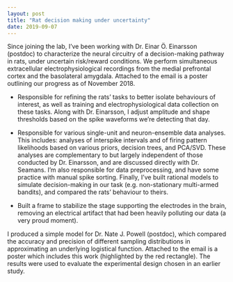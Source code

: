 ```yaml
---
layout: post
title: "Rat decision making under uncertainty"
date: 2019-09-07
---
```


Since joining the lab, I’ve been working with Dr. Einar Ö. Einarsson (postdoc) to characterize the neural circuitry of a decision-making pathway in rats, under uncertain risk/reward conditions. We perform simultaneous extracellular electrophysiological recordings from the medial prefrontal cortex and the basolateral amygdala. Attached to the email is a poster outlining our progress as of November 2018.

- Responsible for refining the rats’ tasks to better isolate behaviours of interest, as well as training and electrophysiological data collection on these tasks. Along with Dr. Einarsson, I adjust amplitude and shape thresholds based on the spike waveforms we’re detecting that day.

- Responsible for various single-unit and neuron-ensemble data analyses. This includes: analyses of interspike intervals and of firing pattern likelihoods based on various priors, decision trees, and PCA/SVD. These analyses are complementary to but largely independent of those conducted by Dr. Einarsson, and are discussed directly with Dr. Seamans. I’m also responsible for data preprocessing, and have some practice with manual spike sorting. Finally, I’ve built rational models to simulate decision-making in our task (e.g. non-stationary multi-armed bandits), and compared the rats’ behaviour to theirs.

- Built a frame to stabilize the stage supporting the electrodes in the brain, removing an electrical artifact that had been heavily polluting our data (a very proud moment).

I produced a simple model for Dr. Nate J. Powell (postdoc), which compared the accuracy and precision of different sampling distributions in approximating an underlying logistical function. Attached to the email is a poster which includes this work (highlighted by the red rectangle). The results were used to evaluate the experimental design chosen in an earlier study.
